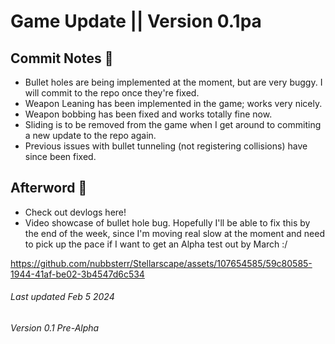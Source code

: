 # Game Update || Version 0.1pa
## Commit Notes 📑
- Bullet holes are being implemented at the moment, but are very buggy. I will commit to the repo once they're fixed.
- Weapon Leaning has been implemented in the game; works very nicely.
- Weapon bobbing has been fixed and works totally fine now.
- Sliding is to be removed from the game when I get around to commiting a new update to the repo again.
- Previous issues with bullet tunneling (not registering collisions) have since been fixed.
## Afterword 🩵
- <a href="https://medium.com/@nubb" target="_blank" style="text-decoration:none;" >Check out devlogs here!</a>
- Video showcase of bullet hole bug. Hopefully I'll be able to fix this by the end of the week, since I'm moving real slow at the moment and need to pick up the pace if I want to get an Alpha test out by March :/
  
https://github.com/nubbsterr/Stellarscape/assets/107654585/59c80585-1944-41af-be02-3b4547d6c534


###### Last updated Feb 5 2024
###### Version 0.1 Pre-Alpha
